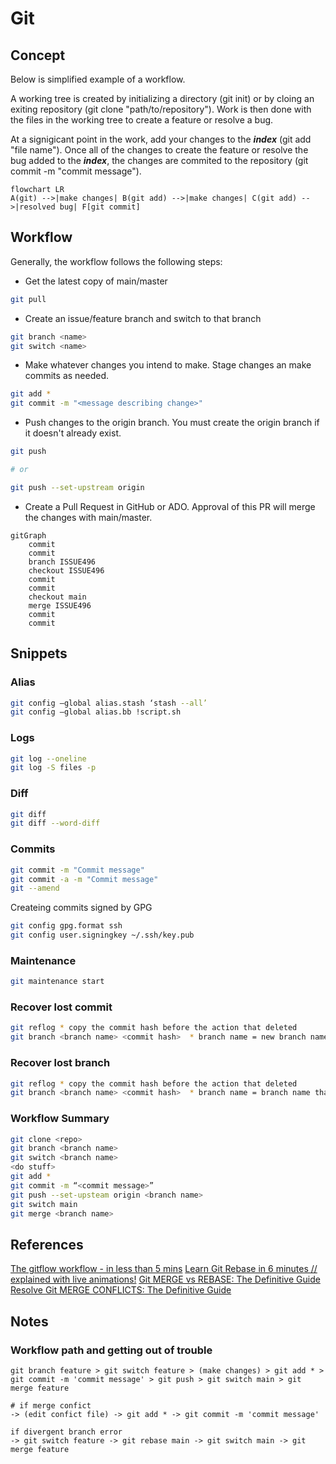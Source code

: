 # Git

## Concept

Below is simplified example of a workflow.

A working tree is created by initializing a directory (git init) or by cloing an exiting repository (git clone "path/to/repository"). Work is then done with the files in the working tree to create a feature or resolve a bug.

At a signigicant point in the work, add your changes to the ***index*** (git add "file name"). Once all of the changes to create the feature or resolve the bug added to the ***index***, the changes are commited to the repository (git commit -m "commit message").

```mermaid
flowchart LR
A(git) -->|make changes| B(git add) -->|make changes| C(git add) -->|resolved bug| F[git commit]
```

## Workflow

Generally, the workflow follows the following steps:

- Get the latest copy of main/master

```bash
git pull 
```

- Create an issue/feature branch and switch to that branch

```bash
git branch <name>
git switch <name>
```

- Make whatever changes you intend to make. Stage changes an make commits as needed.

```bash
git add *
git commit -m "<message describing change>"
```

- Push changes to the origin branch. You must create the origin branch if it doesn't already exist.

```bash
git push

# or

git push --set-upstream origin
```

- Create a Pull Request in GitHub or ADO. Approval of this PR will merge the changes with main/master.

```mermaid
gitGraph
    commit
    commit
    branch ISSUE496
    checkout ISSUE496
    commit
    commit
    checkout main
    merge ISSUE496
    commit
    commit
```

## Snippets

### Alias

```bash
git config –global alias.stash ‘stash --all’
git config –global alias.bb !script.sh
```

### Logs

```bash
git log --oneline
git log -S files -p
```

### Diff

```bash
git diff
git diff --word-diff
```

### Commits

```bash
git commit -m "Commit message"
git commit -a -m "Commit message"
git --amend 
```

Createing commits signed by GPG

```bash
git config gpg.format ssh
git config user.signingkey ~/.ssh/key.pub
```

### Maintenance

```bash
git maintenance start
```

### Recover lost commit

```bash
git reflog * copy the commit hash before the action that deleted
git branch <branch name> <commit hash>  * branch name = new branch name, commit hash = past commit hash from previous step
```

### Recover lost branch

```bash
git reflog * copy the commit hash before the action that deleted
git branch <branch name> <commit hash>  * branch name = branch name that was deleted, commit hash = past commit hash from previous step
```

### Workflow Summary

```bash
git clone <repo>
git branch <branch name>
git switch <branch name>
<do stuff>
git add *
git commit -m “<commit message>”
git push --set-upsteam origin <branch name>
git switch main
git merge <branch name>
```

## References

[The gitflow workflow - in less than 5 mins](https://www.youtube.com/watch?v=1SXpE08hvGs)
[Learn Git Rebase in 6 minutes // explained with live animations!](https://youtu.be/f1wnYdLEpgI?si=SXW3BsP7Yqn_AIEd)
[Git MERGE vs REBASE: The Definitive Guide](https://youtu.be/zOnwgxiC0OA?si=lgOj1H4bT9dzbK5j)
[Resolve Git MERGE CONFLICTS: The Definitive Guide](https://youtu.be/Sqsz1-o7nXk?si=acwzXMaLEvkYE-do)

## Notes

### Workflow path and getting out of trouble

```text
git branch feature > git switch feature > (make changes) > git add * > git commit -m 'commit message' > git push > git switch main > git merge feature
```

```text
# if merge confict 
-> (edit confict file) -> git add * -> git commit -m 'commit message'
```

```text
if divergent branch error
-> git switch feature -> git rebase main -> git switch main -> git merge feature
```

